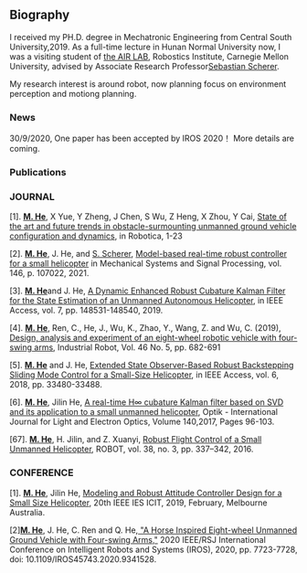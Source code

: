 ## Biography

 I received my PH.D. degree in Mechatronic Engineering from Central South University,2019. As a full-time lecture in Hunan Normal University now, I was a visiting student of [the AIR LAB](https://theairlab.org/), Robostics Institute, Carnegie Mellon University, advised by Associate Research Professor[Sebastian Scherer](https://scholar.google.com.hk/citations?user=gxoPfIYAAAAJ&hl=en).

 My research interest is around robot, now planning focus on environment perception and motiong planning.   



### News
30/9/2020, One paper has been accepted by IROS 2020！ More details are coming.


### Publications
### JOURNAL
[1]. [**M. He**](https://scholar.google.com.hk/citations?user=iYU24jUAAAAJ&hl=en), X Yue, Y Zheng, J Chen, S Wu, Z Heng, X Zhou, Y Cai, [State of the art and future trends in obstacle-surmounting unmanned ground vehicle configuration and dynamics](https://www.cambridge.org/core/journals/robotica/article/state-of-the-art-and-future-trends-in-obstaclesurmounting-unmanned-ground-vehicle-configuration-and-dynamics/770A724BF101AE02434A71B8AF6AA475), in Robotica, 1-23

[2].	[**M. He**](https://scholar.google.com.hk/citations?user=iYU24jUAAAAJ&hl=en), J. He, and [S. Scherer](https://scholar.google.com.hk/citations?user=gxoPfIYAAAAJ&hl=en), [Model-based real-time robust controller for a small helicopter](https://www.sciencedirect.com/science/article/pii/S0888327020304088) in Mechanical Systems and Signal Processing, vol. 146, p. 107022, 2021.

[3].	[**M. He**](https://scholar.google.com.hk/citations?user=iYU24jUAAAAJ&hl=en)and J. He, [A Dynamic Enhanced Robust Cubature Kalman Filter for the State Estimation of an Unmanned Autonomous Helicopter](https://ieeexplore.ieee.org/abstract/document/8864061), in IEEE Access, vol. 7, pp. 148531-148540, 2019.

[4].	[**M. He**](https://scholar.google.com.hk/citations?user=iYU24jUAAAAJ&hl=en), Ren, C., He, J., Wu, K., Zhao, Y., Wang, Z. and Wu, C. (2019), [Design, analysis and experiment of an eight-wheel robotic vehicle with four-swing arms](https://www.emerald.com/insight/content/doi/10.1108/IR-12-2018-0260/full/html), Industrial Robot, Vol. 46 No. 5, pp. 682-691  

[5].	[**M. He**](https://scholar.google.com.hk/citations?user=iYU24jUAAAAJ&hl=en) and J. He, [Extended State Observer-Based Robust Backstepping Sliding Mode Control for a Small-Size Helicopter](https://ieeexplore.ieee.org/abstract/document/8389215), in IEEE Access, vol. 6, 2018, pp. 33480-33488. 

[6].	[**M. He**](https://scholar.google.com.hk/citations?user=iYU24jUAAAAJ&hl=en), Jilin He, [A real-time H∞ cubature Kalman filter based on SVD and its application to a small unmanned helicopter](https://www.sciencedirect.com/science/article/abs/pii/S0030402617304102), Optik - International Journal for Light and Electron Optics, Volume 140,2017, Pages 96-103.

[67].  [**M. He**](https://scholar.google.com.hk/citations?user=iYU24jUAAAAJ&hl=en), H. Jilin, and Z. Xuanyi, [Robust Flight Control of a Small Unmanned Helicopter](http://en.cnki.com.cn/Article_en/CJFDTotal-JQRR201603010.htm), ROBOT, vol. 38, no. 3, pp. 337–342, 2016.  



### CONFERENCE

[1].	[**M. He**](https://scholar.google.com.hk/citations?user=iYU24jUAAAAJ&hl=en), Jilin He, [Modeling and Robust Attitude Controller Design for a Small Size Helicopter](https://scholar.google.com.hk/citations?user=iYU24jUAAAAJ&hl=en), 20th IEEE IES ICIT, 2019, February, Melbourne Australia. 

[2][**M. He**](https://ieeexplore.ieee.org/document/9341528), J. He, C. Ren and Q. He,[ "A Horse Inspired Eight-wheel Unmanned Ground Vehicle with Four-swing Arms,"](https://ieeexplore.ieee.org/document/9341528) 2020 IEEE/RSJ International Conference on Intelligent Robots and Systems (IROS), 2020, pp. 7723-7728, doi: 10.1109/IROS45743.2020.9341528.
